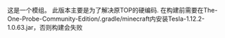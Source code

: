 这是一个模组。
此版本主要是为了解决原TOP的硬编码.
在构建前需要在The-One-Probe-Community-Edition/.gradle/minecraft内安装Tesla-1.12.2-1.0.63.jar，否则构建会失败

